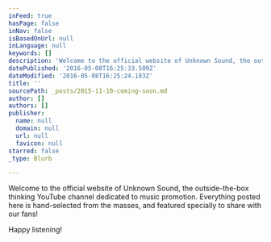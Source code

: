 ```yaml
---
inFeed: true
hasPage: false
inNav: false
isBasedOnUrl: null
inLanguage: null
keywords: []
description: 'Welcome to the official website of Unknown Sound, the outside-the-box thinking YouTube channel dedicated to music promotion. Everything posted here is hand-selected from the masses, and featured specially to share with our fans! '
datePublished: '2016-05-08T16:25:33.509Z'
dateModified: '2016-05-08T16:25:24.183Z'
title: ''
sourcePath: _posts/2015-11-10-coming-soon.md
author: []
authors: []
publisher:
  name: null
  domain: null
  url: null
  favicon: null
starred: false
_type: Blurb

---
```

Welcome to the official website of Unknown Sound, the outside-the-box thinking YouTube channel dedicated to music promotion. Everything posted here is hand-selected from the masses, and featured specially to share with our fans! 

Happy listening!